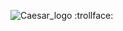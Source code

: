 ![Caesar_logo](https://user-images.githubusercontent.com/78417304/108626560-76b18e00-749c-11eb-9b01-7e78e1940350.png)
:trollface:
